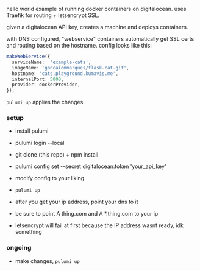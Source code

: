 hello world example of running docker containers on digitalocean.
uses Traefik for routing + letsencrypt SSL.

given a digitalocean API key,
creates a machine and deploys containers.

with DNS configured,
"webservice" containers automatically get SSL certs and routing based on the hostname.
config looks like this:

```ts
makeWebService({
  serviceName:  'example-cats',
  imageName: 'goncalommarques/flask-cat-gif',
  hostname: 'cats.playground.kumavis.me',
  internalPort: 5000,
  provider: dockerProvider,
});
```

`pulumi up` applies the changes.


### setup
- install pulumi
- pulumi login --local

- git clone (this repo) + npm install
- pulumi config set --secret digitalocean:token 'your_api_key'

- modify config to your liking
- `pulumi up`
- after you get your ip address, point your dns to it
- be sure to point A thing.com and A *.thing.com to your ip
- letsencrypt will fail at first because the IP address wasnt ready, idk something

### ongoing
- make changes, `pulumi up`